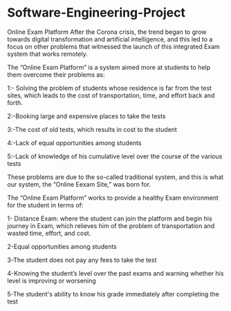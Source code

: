 # Software-Engineering-Project
Online Exam Platform 
After the Corona crisis, the trend began to grow towards digital transformation and artificial intelligence, and this led to a focus on other problems that witnessed the launch of this integrated Exam system that works remotely.

The “Online Exam Platform” is a system aimed more at students to help them overcome their problems as:

1:- Solving the problem of students whose residence is far from the test sites, which leads to the cost of transportation, time, and effort back and forth.

2:-Booking large and expensive places to take the tests

3:-The cost of old tests, which results in cost to the student

4:-Lack of equal opportunities among students

5:-Lack of knowledge of his cumulative level over the course of the various tests

These problems are due to the so-called traditional system, and this is what our system, the “Online Eexam Site,” was born for.

The “Online Exam Platform” works to provide a healthy Exam environment for the student in terms of:

1- Distance Exam: where the student can join the platform and begin his journey in Exam, which relieves him of the problem of transportation and wasted time, effort, and cost.

2-Equal opportunities among students

3-The student does not pay any fees to take the test

4-Knowing the student’s level over the past exams and warning whether his level is improving or worsening

5-The student's ability to know his grade immediately after completing the test

